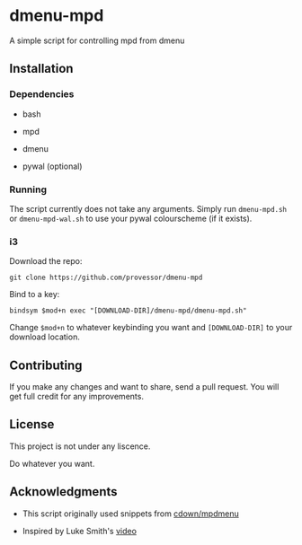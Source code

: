 # dmenu-mpd

A simple script for controlling mpd from dmenu

## Installation
### Dependencies
* bash

* mpd

* dmenu

* pywal (optional)

### Running

The script currently does not take any arguments. Simply run `dmenu-mpd.sh` or
`dmenu-mpd-wal.sh` to use your pywal colourscheme (if it exists).

### i3

Download the repo:
```
git clone https://github.com/provessor/dmenu-mpd
```

Bind to a key:
```
bindsym $mod+n exec "[DOWNLOAD-DIR]/dmenu-mpd/dmenu-mpd.sh"
```

Change `$mod+n` to whatever keybinding you want and `[DOWNLOAD-DIR]` to your
download location.

## Contributing

If you make any changes and want to share, send a pull request. You will get
full credit for any improvements.

## License

This project is not under any liscence.

Do whatever you want.

## Acknowledgments

* This script originally used snippets from
[cdown/mpdmenu](https://github.com/cdown/mpdmenu)

* Inspired by Luke Smith's [video](https://youtu.be/R9m723tAurA)
